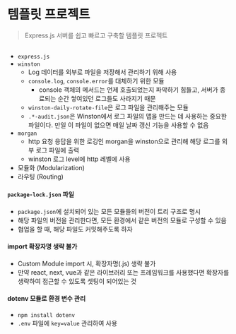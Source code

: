 # 템플릿 프로젝트
> Express.js 서버를 쉽고 빠르고 구축할 템플릿 프로젝트

## 
- `express.js` 
- `winston`
    - Log 데이터를 외부로 파일을 저장해서 관리하기 위해 사용
    - `console.log`, `console.error`를 대체하기 위한 모듈
        - console 객체의 메서드는 언제 호출되었는지 파악하기 힘들고, 서버가 종료되는 순간 쌓여있던 로그들도 사라지기 때문
    - `winston-daily-rotate-file`은 로그 파일을 관리해주는 모듈
    - `.*-audit.json`은 Winston에서 로그 파일의 맵을 만드는 데 사용하는 중요한 파일이다. 만일 이 파일이 없으면 매일 날짜 갱신 기능을 사용할 수 없음
- `morgan`
    - http 요청 응답을 위한 로깅인 morgan을 winston으로 관리해 해당 로그를 외부 로그 파일에 출력
    - winston 로그 level에 http 레벨에 사용
- 모듈화 (Modularization)
- 라우팅 (Routing)



#### `package-lock.json` 파일
- `package.json`에 설치되어 있는 모든 모듈들의 버전이 트리 구조로 명시
- 해당 파일의 버전을 관리한다면, 모든 환경에서 같은 버전의 모듈로 구성할 수 있음
- 협업을 할 때, 해당 파일도 커밋해주도록 하자

#### import 확장자명 생략 불가
- Custom Module  import 시, 확장자명(.js) 생략 불가
- 만약 react, next, vue과 같은 라이브러리 또는 프레임워크를 사용했다면 확장자를 생략하여 접근할 수 있도록 셋팅이 되어있는 것

#### dotenv 모듈로 환경 변수 관리
- `npm install dotenv`
- `.env` 파일에 `key=value` 관리하여 사용

